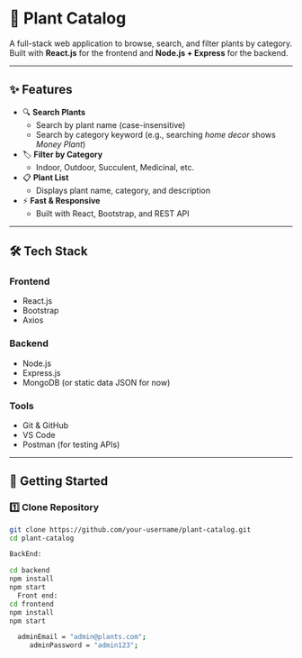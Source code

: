 # 🌱 Plant Catalog

A full-stack web application to browse, search, and filter plants by category.  
Built with **React.js** for the frontend and **Node.js + Express** for the backend.

---

## ✨ Features
- 🔍 **Search Plants**
  - Search by plant name (case-insensitive)
  - Search by category keyword (e.g., searching *home decor* shows *Money Plant*)
- 🏷️ **Filter by Category**
  - Indoor, Outdoor, Succulent, Medicinal, etc.
- 📋 **Plant List**
  - Displays plant name, category, and description
- ⚡ **Fast & Responsive**
  - Built with React, Bootstrap, and REST API

---

## 🛠️ Tech Stack
### Frontend
- React.js
- Bootstrap
- Axios

### Backend
- Node.js
- Express.js
- MongoDB (or static data JSON for now)

### Tools
- Git & GitHub
- VS Code
- Postman (for testing APIs)


---

## 🚀 Getting Started

### 1️⃣ Clone Repository
```bash
git clone https://github.com/your-username/plant-catalog.git
cd plant-catalog

BackEnd:

cd backend
npm install
npm start
  Front end:
cd frontend
npm install
npm start

  adminEmail = "admin@plants.com";
     adminPassword = "admin123";

